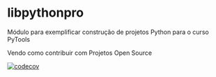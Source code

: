 # libpythonpro
Módulo para exemplificar construção de projetos Python para o curso PyTools

Vendo como contribuir com Projetos Open Source

[![codecov](https://codecov.io/gh/lfstos/libpythonpro/graph/badge.svg?token=Yfs3NpiChR)](https://codecov.io/gh/lfstos/libpythonpro)